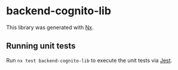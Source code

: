 # backend-cognito-lib

This library was generated with [Nx](https://nx.dev).





## Running unit tests

Run `nx test backend-cognito-lib` to execute the unit tests via [Jest](https://jestjs.io).


